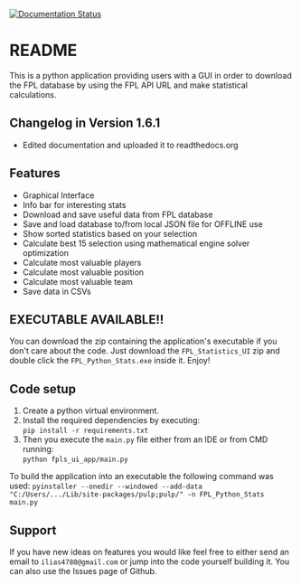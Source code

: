 [![Documentation Status](https://readthedocs.org/projects/fpl-statistics-ui-app/badge/?version=latest)](https://fpl-statistics-ui-app.readthedocs.io/en/latest/?badge=latest)

README
=======

This is a python application providing users with a GUI in order to download 
the FPL database by using the FPL API URL and make statistical calculations.

Changelog in Version 1.6.1
---------------------------
- Edited documentation and uploaded it to readthedocs.org

Features
-------------
- Graphical Interface
- Info bar for interesting stats
- Download and save useful data from FPL database
- Save and load database to/from local JSON file for OFFLINE use
- Show sorted statistics based on your selection
- Calculate best 15 selection using mathematical engine solver optimization
- Calculate most valuable players
- Calculate most valuable position
- Calculate most valuable team
- Save data in CSVs

EXECUTABLE AVAILABLE!!
------------------------
You can download the zip containing the application's executable
if you don't care about the code. Just download the `FPL_Statistics_UI` zip
and double click the `FPL_Python_Stats.exe` inside it. Enjoy! 

Code setup
-------------
1. Create a python virtual environment.
2. Install the required dependencies by executing:  
    `pip install -r requirements.txt`    
3. Then you execute the `main.py` file either from an IDE or from CMD running:  
    `python fpls_ui_app/main.py`

To build the application into an executable the following command was used: 
    `pyinstaller --onedir --windowed --add-data "C:/Users/.../Lib/site-packages/pulp;pulp/" -n FPL_Python_Stats main.py`


Support
-------------
If you have new ideas on features you would like feel free to either send an email to 
`ilias4780@gmail.com` or jump into the code yourself building it. You can also use the Issues
page of Github.
